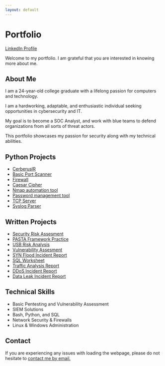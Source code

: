 ```yaml
---
layout: default
---
```


# Portfolio

[LinkedIn Profile](https://www.linkedin.com/in/nicholas-coleman-8b595b279/)

Welcome to my portfolio. I am grateful that you are interested in knowing more about me.

## About Me
I am a 24-year-old college graduate with a lifelong passion for computers and technology. 

I am a hardworking, adaptable, and enthusiastic individual seeking opportunities in cybersecurity and IT.

My goal is to become a SOC Analyst, and work with blue teams to defend organizations from all sorts of threat actors.

This portfolio showcases my passion for security along with my technical abilities. 

## Python Projects
- [CerberusIR](https://github.com/nicoleman0/CerberusIR/tree/main)
- [Basic Port Scanner](https://github.com/nicoleman0/Portfolio/blob/projects/pen_test/scanner.py)
- [Firewall](https://github.com/nicoleman0/Portfolio/blob/projects/pen_test/firewall_proj.py)
- [Caesar Cipher](https://github.com/nicoleman0/Portfolio/blob/projects/caesar_cipher.py)
- [Nmap automation tool](https://github.com/nicoleman0/Portfolio/blob/projects/pen_test/nmap-scanner_proj.py)
- [Password management tool](https://github.com/nicoleman0/Portfolio/blob/projects/password-projects/password_manager.py)
- [TCP Server](https://github.com/nicoleman0/Portfolio/blob/projects/tcp_server.py)
- [Syslog Parser](https://github.com/nicoleman0/Portfolio/blob/projects/blue-team_projects/log_parser.py)

## Written Projects
- [Security Risk Assesment](https://github.com/nicoleman0/Portfolio/blob/main/Assignments/Security%20risk%20assessment%20report_Nicholas%20Coleman.pdf)
- [PASTA Framework Practice](https://github.com/nicoleman0/Portfolio/blob/main/Assignments/PASTA%20worksheet_Nicholas%20Coleman.pdf)
- [USB Risk Analysis](https://github.com/nicoleman0/Portfolio/blob/main/Assignments/Parking%20lot%20USB%20exercise_Nicholas.pdf)
- [Vulnerability Assesment](https://github.com/nicoleman0/Portfolio/blob/main/Assignments/Vulnerability%20assessment%20report.pdf)
- [SYN Flood Incident Report](https://github.com/nicoleman0/Portfolio/blob/main/Assignments/SYN%20Flood%20Attack%20sample%20analysis%20report_Nicholas%20Coleman%20(1).pdf)
- [SQL Worksheet](https://github.com/nicoleman0/Portfolio/blob/main/Assignments/Apply%20filters%20to%20SQL%20queries.pdf)
- [Traffic Analysis Report](https://github.com/nicoleman0/Portfolio/blob/main/Assignments/Traffic%20Analysis%20sample%20report_Nicholas%20Coleman.pdf)
- [DDoS Incident Report](https://github.com/nicoleman0/Portfolio/blob/main/Assignments/DDoS%20Incident%20report%20analysis.pdf)
- [Data Leak Incident Report](https://github.com/nicoleman0/Portfolio/blob/main/Assignments/Activity%20Template_%20Data%20leak%20worksheet.pdf)

## Technical Skills
- Basic Pentesting and Vulnerability Assessment
- SIEM Solutions
- Bash, Python, and SQL
- Network Security & Firewalls
- Linux & Windows Administration

## Contact
If you are experiencing any issues with loading the webpage, please do not hesitate to [contact me by email.](mailto:nicholashadleycoleman@gmail.com)
